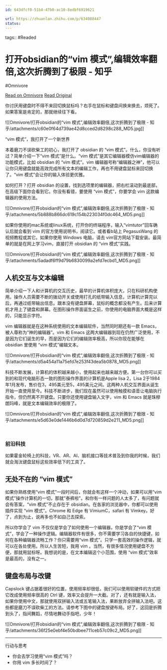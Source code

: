 ```yaml
---
id: 643dfcf0-51b4-47b0-ac10-8edbf6919621

url: https://zhuanlan.zhihu.com/p/634088447
status:
---
```



tags::  #Readed 

# 打开obsidian的“vim 模式”,编辑效率翻倍,这次折腾到了极限 - 知乎
#Omnivore

[Read on Omnivore](https://omnivore.app/me/obsidian-vim-18f65ae3280)
[Read Original](https://zhuanlan.zhihu.com/p/634088447)

你讨厌用键盘时不得不来回切换鼠标吗？右手在鼠标和键盘间换来换去，烦死了。如果答案是肯定的，那就继续往下看。

![[Omnivore/打开obsidian的“vim 模式”,编辑效率翻倍,这次折腾到了极限 - 知乎/attachments/c60e0f64d739ae42d8cced2d8298c288_MD5.jpg]]

“vim 模式”，我打开了一个新世界

本着磨刀不误砍柴工的初心，我打开了 obsidian 的 “vim 模式”。什么，你没有听过？简单介绍一下“vim 模式”是什么。“vim 模式”是其它编辑器模仿vim编辑器的功能模式，比如 obsidian 的 “vim 模式”。vim 编辑器号称“编辑器之神”，他可以让你只用键盘就能高效完成所有文本的编辑工作，再也不用键盘鼠标来回切换了。“vim 模式”会让你的输入体验更优雅。

如何打开？打开 obsidian 的设置，找到选项里的编辑器，把右栏滚动到最底部，在高级下面你会看到它。你没有看错，要使用 “vim 模式”，你要学会 vim 这款编辑器的使用方法。

![[Omnivore/打开obsidian的“vim 模式”,编辑效率翻倍,这次折腾到了极限 - 知乎/attachments/5b888b866dc619c154b223034f0dc464_MD5.png]]

如果你使用的mac系统或linux系统，打开你的终端程序，输入“vimtutor”回车确认后就会看到 vim 的官方使用说明书，阅读它。或者看b站上 PegasusWang 的视频教程或其它。如果你使用 Windows 电脑，请去 vim官方网站下载安装。最简单的就是在网上学习vim，直接打开 obsidian 的 “vim 模式”实践。

![[Omnivore/打开obsidian的“vim 模式”,编辑效率翻倍,这次折腾到了极限 - 知乎/attachments/5adadf6ff9d79b6830099a2efd7ecbd1_MD5.png]]

## 人机交互与文本编辑

简单介绍一下人和计算机的交互历史，最早的计算机体积庞大，只在科研机构使用。操作人员需要不断的拨动开关或使用打孔的纸带输入信息，计算机计算完以后，再通过纸带输出信息。跟本没有键盘屏幕，鼠标的概念都没有产生。后来计算机才用上了键盘和屏幕。在图形操作界面诞生之前，你使用的电脑界面大概是这样的，只能显示字符。

vim 编辑器就是在这种系统使用的文本编辑软件，当然同时期还有一款 Emacs，被人尊称为“神的编辑器”。vim 和 Emacs 这两大编辑器到现在仍然广泛使用，不是因为它们诞生的早，而是因为它们的编辑效率极高，所以你现在能够在 obsidian 里使用 “vim 模式”编辑文本。

![[Omnivore/打开obsidian的“vim 模式”,编辑效率翻倍,这次折腾到了极限 - 知乎/attachments/d5a454a11a75efd7e253f43dea5b0878_MD5.png]]

科技不断发展，计算机的体积越来越小，使用起来也越来越方便。第一台你可以买到的和现代电脑形态一致的图形操作界面的计算机是Apple lisa 2，Lisa 2于1984年1月发布，售价在3，495美元至5，495美元之间。这两种人机交互界面从诞生开始一直使用至今。科技不断进步，我们现在虽然可以使用触摸和语音让电脑执行指令，但仍然离不开键盘。只要你还使用键盘输入文字，vim 和 Emacs 就是珠穆朗玛峰，就是文本编辑效率的极限了。

![[Omnivore/打开obsidian的“vim 模式”,编辑效率翻倍,这次折腾到了极限 - 知乎/attachments/e5d63e0de1446b6d0d7d720859d2e211_MD5.png]]

‍‍‍‍‍‍‍‍‍‍‍‍‍‍‍‍‍‍‍‍

### 前沿科技

如果霍金轮椅上的科技，VR、AR、AI、脑机接口等技术普及到你我的时候，我们就会淘汰键盘鼠标这些效率低下的工具了。

## 无处不在的 “vim 模式”

如果你熟练使用“vim 模式”一段时间后，你就会有这样一个冲动，如果可以用“vim 模式”操作计算机的一切，那就"泰裤啦"。和你有一样问题的人太多了，有问题就会有答案，“vim 模式”不止存在于 obsidian。在各家的浏览器中，你都可以使用插件实现 “vim 模式”。Chrome 和 Edge 有 VimiumC，safari 有 Vimkey。好了，点到为止，说再多也不如自己去探索。

所以你学会了 vim 不仅仅是学会了如何使用一个编辑器，你是学会了“vim 模式”，学会了一种操作逻辑。编辑器软件有很多，你不需要学习各自的快捷键，如何在各种编辑器流畅工作？你只需要用“vim 模式”。只学一套高效的操作逻辑，就可以在各处使用。所以人生苦短，我用 vim 。当然，有很多情况使用键盘不方便，那就用鼠标呀。我想说的是，在文本编辑这个小范围，使用 “vim 模式”效率是最高的，没有之一。

## 键盘布局与改键

Capslock 键占据着很好的位置，使用频率却很低，我们可以使用软硬件的方式把它改成使用频率很高的 Ctrl 键，效率又会提升一大截。对了，还有就是输入法，如果你使用中文，那就使用双拼输入法或五笔输入法，果断放弃全拼输入法吧。这些都是磨刀不误砍柴工的方法。请参考下图中的键盘按键布局。好了，这回是折腾到头了，指间舞蹈，尽情地舞动手指吧，少年！

![[Omnivore/打开obsidian的“vim 模式”,编辑效率翻倍,这次折腾到了极限 - 知乎/attachments/36f25e0ebf4e50bdbee711ceb57c09c2_MD5.png]]

---

行动与思考

* 你会去学习使用“vim 模式”吗？
* 你用 vim 多长时间了？

